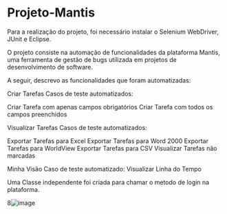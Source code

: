 # Projeto-Mantis

Para a realização do projeto, foi necessário instalar o Selenium WebDriver, JUnit e Eclipse.

O projeto consiste na automação de funcionalidades da plataforma Mantis, uma ferramenta de gestão de bugs utilizada em projetos de desenvolvimento de software.

A seguir, descrevo as funcionalidades que foram automatizadas:

Criar Tarefas
Casos de teste automatizados:

Criar Tarefa com apenas campos obrigatórios
Criar Tarefa com todos os campos preenchidos

Visualizar Tarefas
Casos de teste automatizados:

Exportar Tarefas para Excel
Exportar Tarefas para Word 2000
Exportar Tarefas para WorldView
Exportar Tarefas para CSV
Visualizar Tarefas não marcadas

Minha Visão
Caso de teste automatizado:
Visualizar Linha do Tempo

Uma Classe independente foi criada para chamar o metodo de login na plataforma.

8![image](https://github.com/user-attachments/assets/42bf0956-78fa-4492-a025-a1f886a98530)
